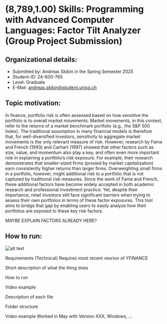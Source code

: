 # (8,789,1.00) Skills: Programming with Advanced Computer Languages: Factor Tilt Analyzer (Group Project Submission)
## Organizational details:
- Submitted by: Andreas Skibin in the Spring Semester 2025
- Student-ID: 24-600-765
- Level: Graduate
- E-Mail: andreas.skibin@student.unisg.ch

## Topic motivation:
In finance, portfolio risk is often assessed based on how sensitive the portfolio is to overall market movements. Market movements, in this context, refer to the returns of a market benchmark portfolio (e.g., the S&P 500 Index). The traditional assumption in many financial models is therefore that, for well-diversified investors, sensitivity to aggregate market movements is the only relevant measure of risk. However, research by Fama and French (1993) and Carhart (1997) showed that other factors such as size, value, and momentum also play a key, and often even more important role in explaining a portfolio’s risk exposure. For example, their research demonstrates that smaller-sized firms (proxied by market capitalization) earn consistently higher returns than larger firms. Overweighting small firms in a portfolio, however, might additional risk to a portfolio that is not captured by traditional risk measures. Since the work of Fama and French, these additional factors have become widely accepted in both academic research and professional investment practice. Yet, despite their importance, retail investors still face significant barriers when trying to assess their own portfolios in terms of these factor exposures. This tool aims to bridge that gap by enabling users to easily analyze how their portfolios are exposed to these key risk factors.


MAYBE EXPLAIN FACTORS ALREADY HERE?
## How to run:
![alt text](img/demonstration.gif)
  





Requirements (Technical) 
Requires most recent vesrion of YFINANCE


Short description of what the thing does

How to run

Video example

Description of each file 

Folder structure 

Video example
Worked in May with Version XXX, Windows, ...
